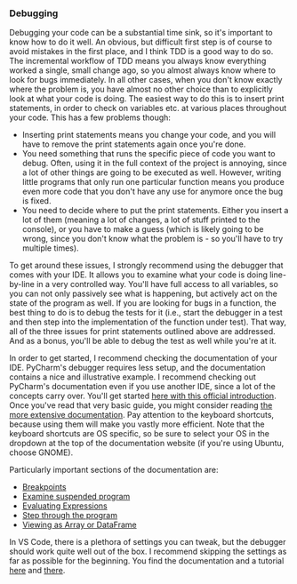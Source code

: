 ### Debugging

Debugging your code can be a substantial time sink, so it's important to know how to do it well. An obvious, but difficult first step is of course to avoid mistakes in the first place, and I think TDD is a good way to do so. The incremental workflow of TDD means you always know everything worked a single, small change ago, so you almost always know where to look for bugs immediately.
In all other cases, when you don't know exactly where the problem is, you have almost no other choice than to explicitly look at what your code is doing. The easiest way to do this is to insert print statements, in order to check on variables etc. at various places throughout your code. This has a few problems though:

- Inserting print statements means you change your code, and you will have to remove the print statements again once you're done.
- You need something that runs the specific piece of code you want to debug. Often, using it in the full context of the project is annoying, since a lot of other things are going to be executed as well. However, writing little programs that only run one particular function means you produce even more code that you don't have any use for anymore once the bug is fixed.
- You need to decide where to put the print statements. Either you insert a lot of them (meaning a lot of changes, a lot of stuff printed to the console), or you have to make a guess (which is likely going to be wrong, since you don't know what the problem is - so you'll have to try multiple times). 

To get around these issues, I strongly recommend using the debugger that comes with your IDE. It allows you to examine what your code is doing line-by-line in a very controlled way. You'll have full access to all variables, so you can not only passively see what is happening, but actively act on the state of the program as well. If you are looking for bugs in a function, the best thing to do is to debug the tests for it (i.e., start the debugger in a test and then step into the implementation of the function under test). That way, all of the three issues for print statements outlined above are addressed. And as a bonus, you'll be able to debug the test as well while you're at it.

In order to get started, I recommend checking the documentation of your IDE. PyCharm's debugger requires less setup, and the documentation contains a nice and illustrative example. I recommend checking out PyCharm's documentation even if you use another IDE, since a lot of the concepts carry over. You'll get started [here with this official introduction](https://www.jetbrains.com/help/pycharm/part-1-debugging-python-code.html). Once you've read that very basic guide, you might consider reading [the more extensive documentation](https://www.jetbrains.com/help/pycharm/debugging-code.html). Pay attention to the keyboard shortcuts, because using them will make you vastly more efficient. Note that the keyboard shortcuts are OS specific, so be sure to select your OS in the dropdown at the top of the documentation website (if you're using Ubuntu, choose GNOME).

Particularly important sections of the documentation are:

 * [Breakpoints](https://www.jetbrains.com/help/pycharm/using-breakpoints.html)
 * [Examine suspended program](https://www.jetbrains.com/help/pycharm/examining-suspended-program.html)
 * [Evaluating Expressions](https://www.jetbrains.com/help/pycharm/evaluating-expressions.html)
 * [Step through the program](https://www.jetbrains.com/help/pycharm/stepping-through-the-program.html)
 * [Viewing as Array or DataFrame](https://www.jetbrains.com/help/pycharm/viewing-as-array.html)

In VS Code, there is a plethora of settings you can tweak, but the debugger should work quite well out of the box. I recommend skipping the settings as far as possible for the beginning. You find the documentation and a tutorial [here](https://code.visualstudio.com/docs/python/debugging) and [there](https://code.visualstudio.com/docs/python/python-tutorial#_configure-and-run-the-debugger).
